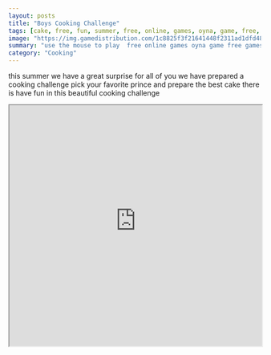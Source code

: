 ```yaml
---
layout: posts
title: "Boys Cooking Challenge"
tags: [cake, free, fun, summer, free, online, games, oyna, game, free, games, play, play, games]
image: "https://img.gamedistribution.com/1c8825f3f21641448f2311ad1dfd4819-512x384.jpeg"
summary: "use the mouse to play  free online games oyna game free games play play games"
category: "Cooking"
---
```


this summer we have a great surprise for all of you we have prepared a cooking challenge pick your favorite prince and prepare the best cake there is have fun in this beautiful cooking challenge

<iframe width="100%" height="480px;" src="https://html5.gamedistribution.com/1c8825f3f21641448f2311ad1dfd4819/"></iframe>